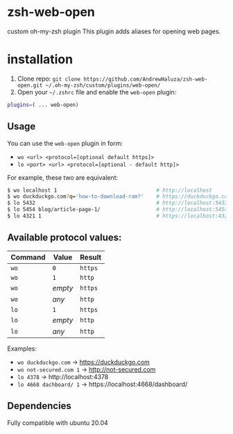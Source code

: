 # zsh-web-open

custom oh-my-zsh plugin
This plugin adds aliases for opening web pages.

# installation

1. Clone repo:
   `git clone https://github.com/AndrewHaluza/zsh-web-open.git ~/.oh-my-zsh/custom/plugins/web-open/`
2. Open your `~/.zshrc` file and enable the `web-open` plugin:
```zsh
plugins=( ... web-open)
```
## Usage
You can use the `web-open` plugin in form:

- `wo <url> <protocol=[optional default https]>`
- `lo <port> <url> <protocol=[optional - default http]>`

For example, these two are equivalent:

```zsh
$ wo localhost 1                                # http://localhost
$ wo duckduckgo.com?q='how-to-download-ram?'    # https://duckduckgo.com?q='hot-to-download-ram?
$ lo 5432                                       # http://localhost:5432
$ lo 5454 blog/article-page-1/                  # http://localhost:5454/blog/article-page-1/
$ lo 4321 1                                     # https://localhost:4321
```

## Available protocol values:

| Command | Value   | Result  |
| ------- | ------- | ------- |
| `wo`    | `0`     | `https` |
| `wo`    | `1`     | `http`  |
| `wo`    | *empty* | `https` |
| `wo`    | *any*   | `http`  |
| `lo`    | `1`     | `https` |
| `lo`    | *empty* | `http`  |
| `lo`    | *any*   | `http`  |

Examples:

- `wo duckduckgo.com`    -> https://duckduckgo.com
- `wo not-secured.com 1` -> http://not-secured.com
- `lo 4378`              -> http://localhost:4378
- `lo 4668 dachboard/ 1` -> https://localhost:4668/dashboard/

## Dependencies

Fully compatible with ubuntu 20.04
